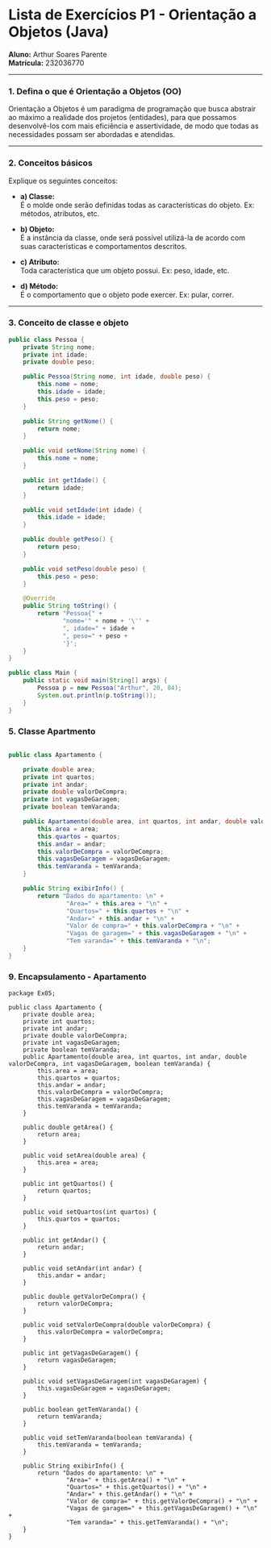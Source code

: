 # Lista de Exercícios P1 - Orientação a Objetos (Java)

**Aluno:** Arthur Soares Parente  
**Matrícula:** 232036770

---

### 1. **Defina o que é Orientação a Objetos (OO)**

Orientação a Objetos é um paradigma de programação que busca abstrair ao máximo a realidade dos projetos (entidades), para que possamos desenvolvê-los com mais eficiência e assertividade, de modo que todas as necessidades possam ser abordadas e atendidas.

---

### 2. **Conceitos básicos**

Explique os seguintes conceitos:

- **a) Classe:**  
  É o molde onde serão definidas todas as características do objeto. Ex: métodos, atributos, etc.

- **b) Objeto:**  
  É a instância da classe, onde será possível utilizá-la de acordo com suas características e comportamentos descritos.

- **c) Atributo:**  
  Toda característica que um objeto possui. Ex: peso, idade, etc.

- **d) Método:**  
  É o comportamento que o objeto pode exercer. Ex: pular, correr.

---

### 3. **Conceito de classe e objeto**

```java
public class Pessoa {
    private String nome;
    private int idade;
    private double peso;

    public Pessoa(String nome, int idade, double peso) {
        this.nome = nome;
        this.idade = idade;
        this.peso = peso;
    }

    public String getNome() {
        return nome;
    }

    public void setNome(String nome) {
        this.nome = nome;
    }

    public int getIdade() {
        return idade;
    }

    public void setIdade(int idade) {
        this.idade = idade;
    }

    public double getPeso() {
        return peso;
    }

    public void setPeso(double peso) {
        this.peso = peso;
    }

    @Override
    public String toString() {
        return "Pessoa{" +
               "nome='" + nome + '\'' +
               ", idade=" + idade +
               ", peso=" + peso +
               '}';
    }
}

public class Main {
    public static void main(String[] args) {
        Pessoa p = new Pessoa("Arthur", 20, 84);
        System.out.println(p.toString());
    }
}

```

### 5. **Classe Apartmento**

```java

public class Apartamento {

    private double area;
    private int quartos;
    private int andar;
    private double valorDeCompra;
    private int vagasDeGaragem;
    private boolean temVaranda;

    public Apartamento(double area, int quartos, int andar, double valorDeCompra, int vagasDeGaragem, boolean temVaranda) {
        this.area = area;
        this.quartos = quartos;
        this.andar = andar;
        this.valorDeCompra = valorDeCompra;
        this.vagasDeGaragem = vagasDeGaragem;
        this.temVaranda = temVaranda;
    }

    public String exibirInfo() {
        return "Dados do apartamento: \n" +
                "Area=" + this.area + "\n" +
                "Quartos=" + this.quartos + "\n" +
                "Andar=" + this.andar + "\n" +
                "Valor de compra=" + this.valorDeCompra + "\n" +
                "Vagas de garagem=" + this.vagasDeGaragem + "\n" +
                "Tem varanda=" + this.temVaranda + "\n";
    }
}

```

### 9. **Encapsulamento - Apartamento**

```
package Ex05;

public class Apartamento {
    private double area;
    private int quartos;
    private int andar;
    private double valorDeCompra;
    private int vagasDeGaragem;
    private boolean temVaranda;
    public Apartamento(double area, int quartos, int andar, double valorDeCompra, int vagasDeGaragem, boolean temVaranda) {
        this.area = area;
        this.quartos = quartos;
        this.andar = andar;
        this.valorDeCompra = valorDeCompra;
        this.vagasDeGaragem = vagasDeGaragem;
        this.temVaranda = temVaranda;
    }

    public double getArea() {
        return area;
    }

    public void setArea(double area) {
        this.area = area;
    }

    public int getQuartos() {
        return quartos;
    }

    public void setQuartos(int quartos) {
        this.quartos = quartos;
    }

    public int getAndar() {
        return andar;
    }

    public void setAndar(int andar) {
        this.andar = andar;
    }

    public double getValorDeCompra() {
        return valorDeCompra;
    }

    public void setValorDeCompra(double valorDeCompra) {
        this.valorDeCompra = valorDeCompra;
    }

    public int getVagasDeGaragem() {
        return vagasDeGaragem;
    }

    public void setVagasDeGaragem(int vagasDeGaragem) {
        this.vagasDeGaragem = vagasDeGaragem;
    }

    public boolean getTemVaranda() {
        return temVaranda;
    }

    public void setTemVaranda(boolean temVaranda) {
        this.temVaranda = temVaranda;
    }

    public String exibirInfo() {
        return "Dados do apartamento: \n" +
                "Area=" + this.getArea() + "\n" +
                "Quartos=" + this.getQuartos() + "\n" +
                "Andar=" + this.getAndar() + "\n" +
                "Valor de compra=" + this.getValorDeCompra() + "\n" +
                "Vagas de garagem=" + this.getVagasDeGaragem() + "\n" +
                "Tem varanda=" + this.getTemVaranda() + "\n";
    }
}
```
